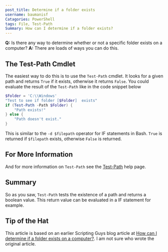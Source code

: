 ```yaml
---
post_title: Determine if a folder exists
username: baumanisf
Catagories: PowerShell
tags: File, Test-Path
Summary: How can I determine if a folder exists?
---
```


**Q:** Is there any way to determine whether or not a specific folder exists on a computer?
**A:**  There are loads of ways you can do this.

## The Test-Path Cmdlet

The easiest way to do this is to use the `Test-Path` cmdlet.
It looks for a given path and returns `True` if it exists, otherwise it returns `False`.
You could evaluate the result of the `Test-Path` like in the code snippet below 

```powershell
$Folder = 'C:\\Windows'
"Test to see if folder [$Folder]  exists"
if (Test-Path -Path $Folder) {
    "Path exists!"
} else {
    "Path doesn't exist."
}
```
This is similar to the `-d $filepath` operator for IF statements in Bash. `True` is returned if `$filepath` exists, otherwise `False` is returned.

## For More Information

And for more information on `Test-Path` see the [Test-Path](https://docs.microsoft.com/powershell/module/microsoft.powershell.management/test-path) help page.

## Summary

So as you saw, `Test-Path` tests the existence of a path and returns a boolean value.
This return value can be evaluated in a IF statement for example.
## Tip of the Hat

This article is based on an earlier Scripting Guys blog article at [How can I determine if a folder exists on a computer?](https://devblogs.microsoft.com/scripting/how-can-i-determine-if-a-folder-exists-on-a-computer/).
I am not sure who wrote the original article.
